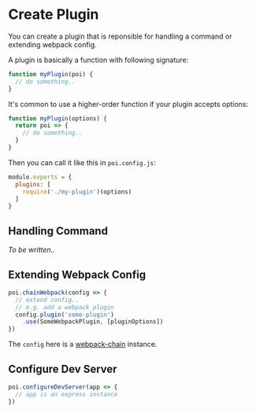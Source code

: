 # Create Plugin

You can create a plugin that is reponsible for handling a command or extending webpack config.

A plugin is basically a function with following signature:

```js
function myPlugin(poi) {
  // do something..
}
```

It's common to use a higher-order function if your plugin accepts options:

```js
function myPlugin(options) {
  return poi => {
    // do something..
  }
}
```

Then you can call it like this in `poi.config.js`:

```js
module.exports = {
  plugins: [
    require('./my-plugin')(options)
  ]
}
```

## Handling Command

*To be written..*

## Extending Webpack Config

```js
poi.chainWebpack(config => {
  // extend config..
  // e.g. add a webpack plugin
  config.plugin('some-plugin')
    .use(SomeWebpackPlugin, [pluginOptions])
})
```

The `config` here is a [webpack-chain](https://github.com/mozilla-neutrino/webpack-chain) instance.

## Configure Dev Server

```js
poi.configureDevServer(app => {
  // app is an express instance
})
```
